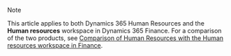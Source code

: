 > [!NOTE]
> This article applies to both Dynamics 365 Human Resources and the **Human resources** workspace in Dynamics 365 Finance. For a comparison of the two products, see [Comparison of Human Resources with the Human resources workspace in Finance](./hr-get-started.md?comparison-of-human-resources-with-the-human-resources-workspace-in-finance).